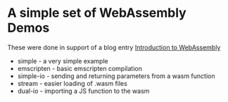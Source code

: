 # A simple set of WebAssembly Demos

These were done in support of a blog entry [Introduction to WebAssembly](https://sensepost.com/blog/2018/introduction-to-webassembly/)

* simple - a very simple example
* emscripten - basic emscripten compilation
* simple-io - sending and returning parameters from a wasm function
* stream - easier loading of .wasm files
* dual-io - importing a JS function to the wasm
